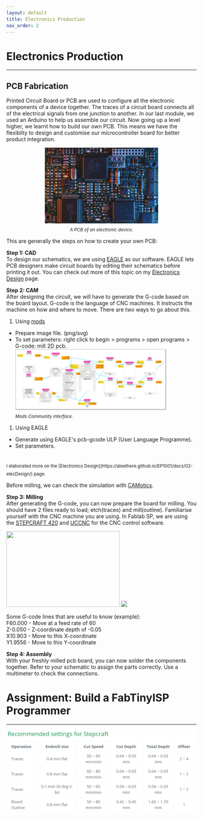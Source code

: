 ```yaml
---
layout: default
title: Electronics Production
nav_order: 2
---
```


# Electronics Production
---

## PCB Fabrication

Printed Circuit Board or PCB are used to configure all the electronic components of a device together. The traces of a circuit board connects all of the electrical signals from one junction to another. In our last module, we used an Arduino to help us assemble our circuit. Now going up a level higher, we learnt how to build our own PCB. This means we have the flexibilty to design and customise our microcontroller board for better product integration.
<br>
<center><img src="https://github.com/aloethere/EP1001/blob/gh-pages/images/pcb%20intro.jfif?raw=true" width="300"/>
<br>
<sub><em>A PCB of an electronic device.</em></sub></center>

This are generally the steps on how to create your own PCB:

**Step 1: CAD**<br>
To design our schematics, we are using [EAGLE](https://www.autodesk.com/products/eagle/overview?plc=F360&term=1-YEAR&support=ADVANCED&quantity=1) as our software. EAGLE lets PCB designers make circuit boards by editing their schematics before printing it out. You can check out more of this topic on my [Electronics Design](https://aloethere.github.io/EP1001/docs/02-elecDesign/) page.


**Step 2: CAM**<br>
After designing the circuit, we will have to generate the G-code based on the board layout. G-code is the language of CNC machines. It instructs the machine on how and where to move. There are two ways to go about this. 

1. Using [mods](https://fabfoundation.github.io/mods/)
- Prepare image file. (png/svg)
- To set parameters: right click to begin > programs > open programs > G-code: mill 2D pcb.
<br><img src="https://github.com/aloethere/EP1001/blob/gh-pages/images/mods%20overview.png?raw=true" width="400"/><br><sub><em>Mods Community interface.</em></sub>

1. Using EAGLE
- Generate using EAGLE's pcb-gcode ULP (User Language Programme).
- Set parameters. 
<br>
<sub>I elaborated more on the [Electronics Design](https://aloethere.github.io/EP1001/docs/02-elecDesign/) page.</sub>

Before milling, we can check the simulation with [CAMotics](https://camotics.org/).

**Step 3: Milling**<br>
After generating the G-code, you can now prepare the board for milling. You should have 2 files ready to load; etch(traces) and mill(outline). Familiarise yourself with the CNC machine you are using. In Fablab SP, we are using the [STEPCRAFT 420](https://www.stepcraft.us/shop/product/20450-stepcraft-d-420-cnc-machine-self-assembly-kit-211?category=26) and [UCCNC](https://www.cncdrive.com/UCCNC.html) for the CNC control software.

<img src="https://media.giphy.com/media/vfPikxySa4hsiivEE3/giphy.gif" width="300" height="200"/>
<img src="https://media.giphy.com/media/2m8gV2mPMlBYtIMlCw/giphy.gif" height="200"/>

Some G-code lines that are useful to know (example):  
F60.000 - Move at a feed rate of 60  
Z-0.050 - Z-coordinate depth of -0.05  
X10.903 - Move to this X-coordinate  
Y1.9556 - Move to this Y-coordinate  

**Step 4: Assembly**<br>
With your freshly milled pcb board, you can now solder the components together. Refer to your schematic to assign the parts correctly. Use a multimeter to check the connections.


# Assignment: Build a FabTinyISP Programmer
---

<img src="https://github.com/aloethere/EP1001/blob/gh-pages/images/recommended%20setting%20for%20stepcraft.png?raw=true" width="600"/>